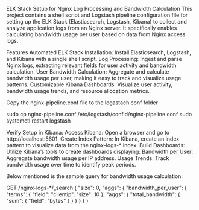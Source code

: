 ELK Stack Setup for Nginx Log Processing and Bandwidth Calculation
This project contains a shell script and Logstash pipeline configuration file for setting up the ELK Stack (Elasticsearch, Logstash, Kibana) to collect and analyze application logs from an Nginx server. It specifically enables calculating bandwidth usage per user based on data from Nginx access logs.

Features
Automated ELK Stack Installation: Install Elasticsearch, Logstash, and Kibana with a single shell script.
Log Processing: Ingest and parse Nginx logs, extracting relevant fields for user activity and bandwidth calculation.
User Bandwidth Calculation: Aggregate and calculate bandwidth usage per user, making it easy to track and visualize usage patterns.
Customizable Kibana Dashboards: Visualize user activity, bandwidth usage trends, and resource allocation metrics.


Copy the nginx-pipeline.conf file to the logastach conf folder

sudo cp nginx-pipeline.conf /etc/logstash/conf.d/nginx-pipeline.conf
sudo systemctl restart logstash



Verify Setup in Kibana:
Access Kibana: Open a browser and go to http://localhost:5601.
Create Index Pattern: In Kibana, create an index pattern to visualize data from the nginx-logs-* index.
Build Dashboards: Utilize Kibana’s tools to create dashboards displaying:
Bandwidth per User: Aggregate bandwidth usage per IP address.
Usage Trends: Track bandwidth usage over time to identify peak periods.


Below mentioned is the sample query for bandwidth usage calculation:

GET /nginx-logs-*/_search
{
  "size": 0,
  "aggs": {
    "bandwidth_per_user": {
      "terms": {
        "field": "clientip",
        "size": 10
      },
      "aggs": {
        "total_bandwidth": {
          "sum": {
            "field": "bytes"
          }
        }
      }
    }
  }
}
